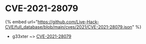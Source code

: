 # CVE-2021-28079
{% embed url="https://github.com/Live-Hack-CVE/full_database/blob/main/cves/2021/CVE-2021-28079.json" %}

* g33xter ~> [CVE-2021-28079](https://www.alice-snow.ru/2021/database/cve-2021-28079/cve-2021-28079-g33xter)